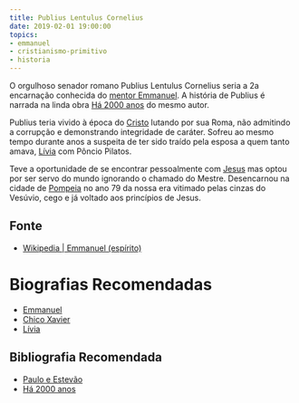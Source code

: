```yaml
---
title: Publius Lentulus Cornelius
date: 2019-02-01 19:00:00
topics: 
- emmanuel
- cristianismo-primitivo
- historia
---
```


O orgulhoso senador romano Publius Lentulus Cornelius seria a 2a encarnação
conhecida do [mentor Emmanuel](../emmanuel). A história de Publius é narrada na
linda obra [Há 2000 anos](/livros/ha-2000-anos) do mesmo autor.

Publius teria vivido à época do [Cristo](/sobre/jesus) lutando por sua Roma, não
admitindo a corrupção e demonstrando integridade de caráter. Sofreu ao mesmo
tempo durante anos a suspeita de ter sido traído pela esposa a quem tanto amava,
[Lívia](../livia) com Pôncio Pilatos.

Teve a oportunidade de se encontrar pessoalmente com [Jesus](/sobre/jesus) mas
optou por ser servo do mundo ignorando o chamado do Mestre. Desencarnou na
cidade de [Pompeia](https://pt.wikipedia.org/wiki/Pompeia) no ano 79 da nossa
era vitimado pelas cinzas do Vesúvio, cego e já voltado aos princípios de Jesus.

## Fonte
* [Wikipedia | Emmanuel (espírito)](https://pt.wikipedia.org/wiki/Emmanuel_(espírito))

# Biografias Recomendadas
* [Emmanuel](../emmanuel)
* [Chico Xavier](/bio/chico-xavier)
* [Lívia](/bio/livia)

## Bibliografia Recomendada
* [Paulo e Estevão](/livros/paulo-e-estevao)
* [Há 2000 anos](/livros/ha-2000-anos)

